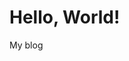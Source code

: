 <!DOCTYPE html>
<html>
<head>
    <title>My First Web Page</title>
<!-- Hotjar Tracking Code for test123 -->
    <script>
    (function(h,o,t,j,a,r){
        h.hj=h.hj||function(){(h.hj.q=h.hj.q||[]).push(arguments)};
        h._hjSettings={hjid:5223931,hjsv:6};
        a=o.getElementsByTagName('head')[0];
        r=o.createElement('script');r.async=1;
        r.src=t+h._hjSettings.hjid+j+h._hjSettings.hjsv;
        a.appendChild(r);
    })(window,document,'https://static.hotjar.com/c/hotjar-','.js?sv=');
    </script>
</head>
<body>
    <h1>Hello, World!</h1>
    <p>My blog</p>
</body>
</html>

